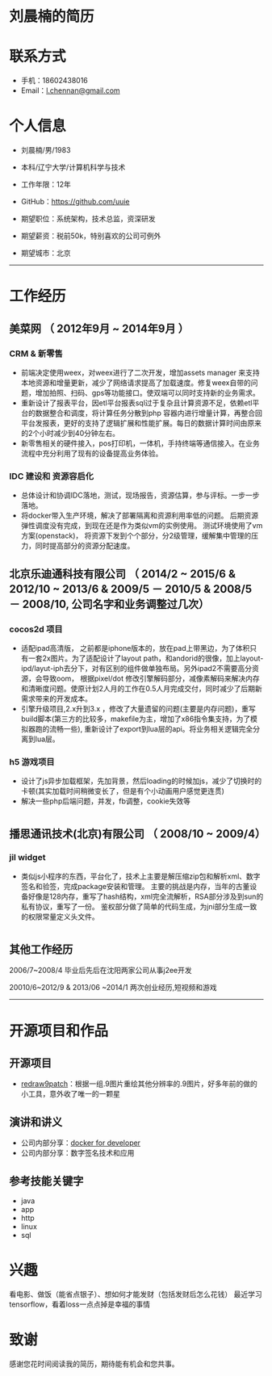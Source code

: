 # 刘晨楠的简历


# 联系方式
- 手机：18602438016
- Email：l.chennan@gmail.com

# 个人信息

 - 刘晨楠/男/1983 
 - 本科/辽宁大学/计算机科学与技术  
 - 工作年限：12年
 - GitHub：https://github.com/uuie

 - 期望职位：系统架构，技术总监，资深研发
 - 期望薪资：税前50k，特别喜欢的公司可例外
 - 期望城市：北京

---

# 工作经历
## 美菜网 （ 2012年9月 ~ 2014年9月 ）

### CRM & 新零售 
- 前端决定使用weex，对weex进行了二次开发，增加assets manager 来支持本地资源和增量更新，减少了网络请求提高了加载速度。修复weex自带的问题，增加拍照、扫码、gps等功能接口。使双端可以同时支持新的业务需求。
- 重新设计了报表平台，因etl平台报表sql过于复杂且计算资源不足，依赖etl平台的数据整合和调度，将计算任务分散到php 容器内进行增量计算，再整合回平台发报表，更好的支持了逻辑扩展和性能扩展。每日的数据计算时间由原来的2个小时减少到40分钟左右。
- 新零售相关的硬件接入，pos打印机，一体机，手持终端等通信接入。在业务流程中充分利用了现有的设备提高业务体验。

### IDC 建设和 资源容启化
- 总体设计和协调IDC落地，测试，现场报告，资源估算，参与评标。一步一步落地。
- 将docker带入生产环境，解决了部署隔离和资源利用率低的问题。
后期资源弹性调度没有完成，到现在还是作为类似vm的实例使用。
测试环境使用了vm方案(openstack)， 将资源下发到个个部分，分2级管理，缓解集中管理的压力，同时提高部分的资源分配速度。


## 北京乐迪通科技有限公司 （ 2014/2 ~ 2015/6 & 2012/10 ~ 2013/6 & 2009/5 － 2010/5 & 2008/5 － 2008/10, 公司名字和业务调整过几次）

### cocos2d 项目 
- 适配ipad高清版， 之前都是iphone版本的，放在pad上带黑边，为了体积只有一套2x图片。为了适配设计了layout path，和andorid的很像，加上layout-ipd/layut-iph去分下，对有区别的组件做单独布局。另外ipad2不需要高分资源，会导致oom， 根据pixel/dot 修改引擎解码部分，减像素解码来解决内存和清晰度问题。使原计划2人月的工作在0.5人月完成交付，同时减少了后期新需求带来的开发成本。
- 引擎升级项目,2.x升到3.x ，修改了大量遗留的问题(主要是内存问题)，重写build脚本(第三方的比较多，makefile为主，增加了x86指令集支持，为了模拟器跑的流畅一些), 重新设计了export到lua层的api。将业务相关逻辑完全分离到lua层。



### h5 游戏项目
- 设计了js异步加载框架，先加背景，然后loading的时候加js，减少了切换时的卡顿(其实加载时间稍微变长了，但是有个小动画用户感觉更连贯)
- 解决一些php后端问题，并发，fb调整，cookie失效等


# 
## 播思通讯技术(北京)有限公司 （ 2008/10 ~ 2009/4）

### jil widget

- 类似js小程序的东西，平台化了，技术上主要是解压缩zip包和解析xml、数字签名和验签，完成package安装和管理。
主要的挑战是内存，当年的古董设备好像是128内存，重写了hash结构，xml完全流解析，RSA部分涉及到sun的私有协议，重写了一份。
鉴权部分做了简单的代码生成，为jni部分生成一致的权限常量定义头文件。

# 
## 其他工作经历

2006/7~2008/4 毕业后先后在沈阳两家公司从事j2ee开发

20010/6~2012/9 & 2013/06 ~2014/1 两次创业经历,短视频和游戏

---

# 开源项目和作品

## 开源项目
 - [redraw9patch](https://github.com/uuie/redraw9patch)：根据一组.9图片重绘其他分辨率的.9图片，好多年前的做的小工具，意外收了唯一的一颗星

## 演讲和讲义
 - 公司内部分享：[docker for developer](https://uuie.github.io/assets/ppt/docker4developer.key)
 - 公司内部分享：数字签名技术和应用



## 参考技能关键字
- java
- app
- http
- linux
- sql

# 兴趣
看电影、做饭（能省点银子）、想如何才能发财（包括发财后怎么花钱）
最近学习tensorflow，看着loss一点点掉是幸福的事情

# 致谢
感谢您花时间阅读我的简历，期待能有机会和您共事。